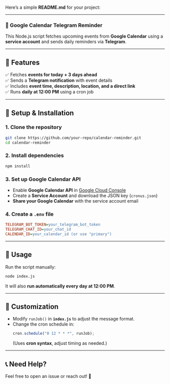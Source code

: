 Here’s a simple **README.md** for your project:

---

### **📅 Google Calendar Telegram Reminder**
This Node.js script fetches upcoming events from **Google Calendar** using a **service account** and sends daily reminders via **Telegram**.

---

## **📌 Features**
✅ Fetches **events for today + 3 days ahead**  
✅ Sends a **Telegram notification** with event details  
✅ Includes **event time, description, location, and a direct link**  
✅ Runs **daily at 12:00 PM** using a cron job  

---

## **🚀 Setup & Installation**

### **1. Clone the repository**
```sh
git clone https://github.com/your-repo/calendar-reminder.git
cd calendar-reminder
```

### **2. Install dependencies**
```sh
npm install
```

### **3. Set up Google Calendar API**
- Enable **Google Calendar API** in [Google Cloud Console](https://console.cloud.google.com/)
- Create a **Service Account** and download the JSON key (`cronus.json`)
- **Share your Google Calendar** with the service account email

### **4. Create a `.env` file**
```ini
TELEGRAM_BOT_TOKEN=your_telegram_bot_token
TELEGRAM_CHAT_ID=your_chat_id
CALENDAR_ID=your_calendar_id (or use "primary")
```

---

## **📜 Usage**
Run the script manually:
```sh
node index.js
```
It will also **run automatically every day at 12:00 PM**.

---

## **🔧 Customization**
- Modify `runJob()` in **`index.js`** to adjust the message format.  
- Change the cron schedule in:
  ```js
  cron.schedule("0 12 * * *", runJob);
  ```
  (Uses **cron syntax**, adjust timing as needed.)

---

## **📞 Need Help?**
Feel free to open an issue or reach out! 🚀